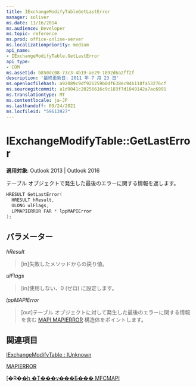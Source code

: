 ```yaml
---
title: IExchangeModifyTableGetLastError
manager: soliver
ms.date: 11/16/2014
ms.audience: Developer
ms.topic: reference
ms.prod: office-online-server
ms.localizationpriority: medium
api_name:
- IExchangeModifyTable.GetLastError
api_type:
- COM
ms.assetid: b850dc08-73c3-4b19-ae29-1892d6a2ff2f
description: '最終更新日: 2011 年 7 月 23 日'
ms.openlocfilehash: a92089c9df921259b0df638ec94b118fa53276cf
ms.sourcegitcommit: a1d9041c20256616c9c183f7d1049142a7ac6991
ms.translationtype: MT
ms.contentlocale: ja-JP
ms.lasthandoff: 09/24/2021
ms.locfileid: "59613927"
---
```

# <a name="iexchangemodifytablegetlasterror"></a>IExchangeModifyTable::GetLastError

  
  
**適用対象**: Outlook 2013 | Outlook 2016 
  
テーブル オブジェクトで発生した最後のエラーに関する情報を返します。
  
```cpp
HRESULT GetLastError( 
  HRESULT hResult, 
  ULONG ulFlags, 
  LPMAPIERROR FAR * lppMAPIError 
); 
```

## <a name="parameters"></a>パラメーター

 _hResult_
  
> [in]失敗したメソッドからの戻り値。
    
 _ulFlags_
  
> [in]使用しない、0 (ゼロ) に設定します。
    
 _lppMAPIError_
  
> [out]テーブル オブジェクトに対して発生した最後のエラーに関する情報を含む [MAPI MAPIERROR](mapierror.md) 構造体をポイントします。 
    
## <a name="see-also"></a>関連項目



[IExchangeModifyTable : IUnknown](iexchangemodifytableiunknown.md)
  
[MAPIERROR](mapierror.md)


[�R�[�h �T���v���Ƃ��� MFCMAPI](mfcmapi-as-a-code-sample.md)

